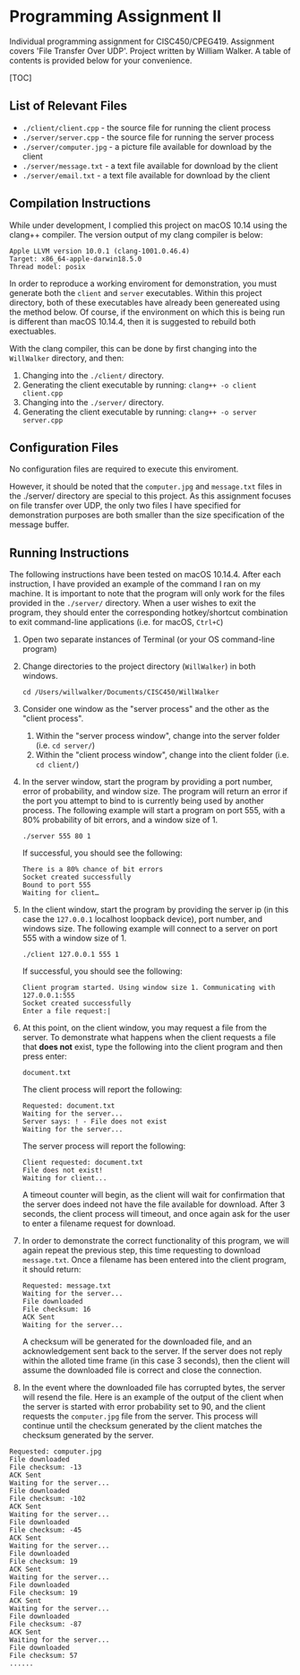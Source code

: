 # Programming Assignment II

Individual programming assignment for CISC450/CPEG419. Assignment covers 'File Transfer Over UDP'. Project written by William Walker.  A table of contents is provided below for your convenience.

[TOC]

## List of Relevant Files

- `./client/client.cpp` - the source file for running the client process
- `./server/server.cpp` - the source file for running the server process
- `./server/computer.jpg` - a picture file available for download by the client
- `./server/message.txt` - a text file available for download by the client
- `./server/email.txt` - a text file available for download by the client

## Compilation Instructions

While under development, I complied this project on macOS 10.14 using the clang++ compiler. The version output of my clang compiler is below: 

```
Apple LLVM version 10.0.1 (clang-1001.0.46.4)
Target: x86_64-apple-darwin18.5.0
Thread model: posix
```

In order to reproduce a working enviroment for demonstration, you must generate both the `client` and `server` executables. Within this project directory, both of these executables have already been genereated using the method below. Of course, if the environment on which this is being run is different than macOS 10.14.4, then it is suggested to rebuild both exectuables. 

With the clang compiler, this can be done by first changing into the `WillWalker` directory, and then: 

1. Changing into the `./client/` directory.
2. Generating the client executable by running: `clang++ -o client client.cpp` 
3. Changing into the `./server/` directory.
4. Generating the client executable by running: `clang++ -o server server.cpp`

## Configuration Files

No configuration files are required to execute this enviroment. 

However, it should be noted that the `computer.jpg` and `message.txt` files in the ./server/ directory are special to this project. As this assignment focuses on file transfer over UDP, the only two files I have specified for demonstration purposes are both smaller than the size specification of the message buffer.

## Running Instructions

The following instructions have been tested on macOS 10.14.4. After each instruction, I have provided an example of the command I ran on my machine. It is important to note that the program will only work for the files provided in the `./server/` directory. When a user wishes to exit the program, they should enter the corresponding hotkey/shortcut combination to exit command-line applications (i.e. for macOS, `Ctrl+C`)

1. Open two separate instances of Terminal (or your OS command-line program)

2. Change directories to the project directory (`WillWalker`) in both windows. 

   ```
   cd /Users/willwalker/Documents/CISC450/WillWalker
   ```

3. Consider one window as the "server process" and the other as the "client process". 

   1. Within the "server process window", change into the server folder (i.e. `cd server/`)
   2. Within the "client process window", change into the client folder (i.e. `cd client/`)

4. In the server window, start the program by providing a port number, error of probability, and window size. The program will return an error if the port you attempt to bind to is currently being used by another process. The following example will start a program on port 555, with a 80% probability of bit errors, and a window size of 1.

   `./server 555 80 1`

   If successful, you should see the following: 

   ```
   There is a 80% chance of bit errors
   Socket created successfully
   Bound to port 555
   Waiting for client…
   ```

5. In the client window, start the program by providing the server ip (in this case the `127.0.0.1` localhost loopback device), port number, and windows size. The following example will connect to a server on port 555 with a window size of 1.

   ```
   ./client 127.0.0.1 555 1
   ```

   If successful, you should see the following: 

   ```
   Client program started. Using window size 1. Communicating with 127.0.0.1:555
   Socket created successfully
   Enter a file request:|
   ```

6. At this point, on the client window, you may request a file from the server. To demonstrate what happens when the client requests a file that **does not** exist, type the following into the client program and then press enter: 

   `document.txt`

   The client process will report the following:

   ```
   Requested: document.txt
   Waiting for the server...
   Server says: ! - File does not exist
   Waiting for the server...
   ```

   The server process will report the following:

   ```
   Client requested: document.txt
   File does not exist!
   Waiting for client...
   ```

   A timeout counter will begin, as the client will wait for confirmation that the server does indeed not have the file available for download.  After 3 seconds, the client process will timeout, and once again ask for the user to enter a filename request for download.

7. In order to demonstrate the correct functionality of this program, we will again repeat the previous step, this time requesting to download `message.txt`.  Once a filename has been entered into the client program, it should return:

   ```
   Requested: message.txt
   Waiting for the server...
   File downloaded
   File checksum: 16
   ACK Sent
   Waiting for the server...
   ```

   A checksum will be generated for the downloaded file, and an acknowledgement sent back to the server.  If the server does not reply within the alloted time frame (in this case 3 seconds), then the client will assume the downloaded file is correct and close the connection.

8. In the event where the downloaded file has corrupted bytes, the server will resend the file.  Here is an example of the output of the client when the server is started with error probability set to 90, and the client requests the `computer.jpg` file from the server. This process will continue until the checksum generated by the client matches the checksum generated by the server.

  ```
  Requested: computer.jpg
  File downloaded
  File checksum: -13
  ACK Sent
  Waiting for the server...
  File downloaded
  File checksum: -102
  ACK Sent
  Waiting for the server...
  File downloaded
  File checksum: -45
  ACK Sent
  Waiting for the server...
  File downloaded
  File checksum: 19
  ACK Sent
  Waiting for the server...
  File downloaded
  File checksum: 19
  ACK Sent
  Waiting for the server...
  File downloaded
  File checksum: -87
  ACK Sent
  Waiting for the server...
  File downloaded
  File checksum: 57
  ......
  ```
